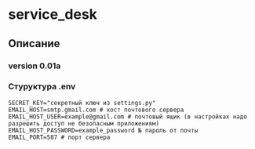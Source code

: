 # service_desk
## Описание
### version 0.01a
### Стуруктура .env
```
SECRET_KEY="секретный ключ из settings.py"
EMAIL_HOST=smtp.gmail.com # хост почтового сервера
EMAIL_HOST_USER=example@gmail.com # почтовый ящик (в настройках надо разрешить доступ не безопасным приложениям)
EMAIL_HOST_PASSWORD=example_password № пароль от почты
EMAIL_PORT=587 # порт сервера
```
